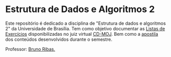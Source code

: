 # Estrutura de Dados e Algoritmos 2

Este repositório é dedicado a disciplina de "Estrutura de dados e algoritmos 2" da Universidade de Brasília. Tem como objetivo documentar as [Listas de Exercícios](#listas-de-exercícios) disponibilizadas no juiz virtual [CD-MOJ](https://moj.naquadah.com.br/cgi-bin/index.sh). Bem como a [apostila](docs/apostila/Sumário.md) dos conteúdos desenvolvidos durante o semestre.

Professor: [Bruno Ribas.](https://www.brunoribas.com.br/)

